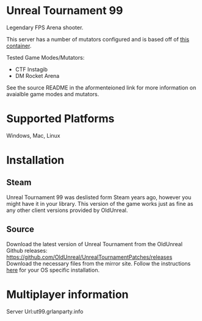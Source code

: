 # Unreal Tournament 99
Legendary FPS Arena shooter.

This server has a number of mutators configured and is based off of [this container](https://github.com/Roemer/ut99-server). 

Tested Game Modes/Mutators:
- CTF Instagib
- DM Rocket Arena

See the source README in the aformenteioned link for more information on avaialble game modes and mutators.

# Supported Platforms
Windows, Mac, Linux

# Installation

## Steam
Unreal Tournament 99 was deslisted form Steam years ago, however you might have it in your library. This version
of the game works just as fine as any other client versions provided by OldUnreal.

## Source
Download the latest version of Unreal Tournament from the OldUnreal Github releases: https://github.com/OldUnreal/UnrealTournamentPatches/releases
Download the necessary files from the mirror site. 
Follow the instructions [here](https://github.com/OldUnreal/UnrealTournamentPatches/blob/master/README.md) for your OS specific installation.

# Multiplayer information
Server Url:ut99.grlanparty.info
